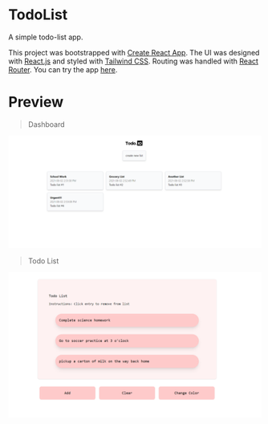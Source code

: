 # TodoList

A simple todo-list app.

This project was bootstrapped with [Create React App](https://github.com/facebook/create-react-app). The UI was designed with [React.js](https://reactjs.org/) and styled with [Tailwind CSS](https://tailwindcss.com/). Routing was handled with [React Router](https://reactrouter.com/). You can try the app [here](https://todolistio.netlify.app/).

# Preview
>Dashboard
<img src="./images/image3.png"/>

>Todo List
<img src="./images/image1.png"/>

